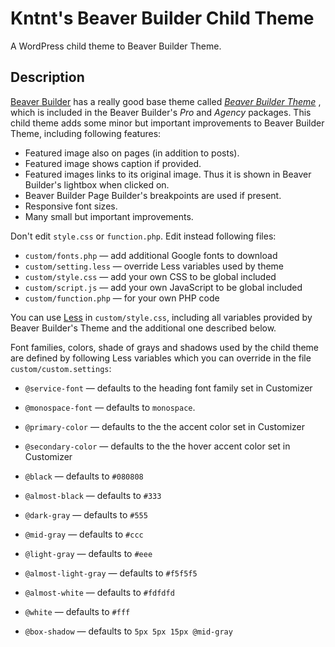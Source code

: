 # Kntnt's Beaver Builder Child Theme

A WordPress child theme to Beaver Builder Theme.

## Description

[Beaver Builder](https://www.wpbeaverbuilder.com/) has a really good base theme called *[Beaver Builder Theme](https://www.wpbeaverbuilder.com/wordpress-framework-theme/)* , which is included in the Beaver Builder's *Pro* and *Agency* packages. This child theme adds some minor but important improvements to Beaver Builder Theme, including following features:

* Featured image also on pages (in addition to posts).
* Featured image shows caption if provided.
* Featured images links to its original image. Thus it is shown in Beaver Builder's lightbox when clicked on.
* Beaver Builder Page Builder's breakpoints are used if present.
* Responsive font sizes.
* Many small but important improvements.

Don't edit `style.css` or `function.php`. Edit instead following files:

* `custom/fonts.php` — add additional Google fonts to download
* `custom/setting.less` — override  Less variables used by theme
* `custom/style.css` — add your own CSS to be global included
* `custom/script.js`  — add your own JavaScript to be global included
* `custom/function.php` — for your own PHP code

You can use [Less](http://lesscss.org/) in `custom/style.css`, including all variables provided by Beaver Builder's Theme and the additional one described below.

Font families, colors, shade of grays and shadows used by the child theme are defined by following Less variables which you can override in the file `custom/custom.settings`:

- `@service-font` — defaults to the heading font family set in Customizer

- `@monospace-font` — defaults to `monospace`.

- `@primary-color` — defaults to the the accent color set in Customizer

- `@secondary-color` — defaults to the the hover accent color set in Customizer

- `@black` — defaults to `#080808`

- `@almost-black` — defaults to `#333`

- `@dark-gray` — defaults to `#555`

- `@mid-gray` — defaults to `#ccc`

- `@light-gray` — defaults to `#eee`

- `@almost-light-gray` — defaults to `#f5f5f5`

- `@almost-white` — defaults to `#fdfdfd`

- `@white` — defaults to `#fff`

- `@box-shadow` — defaults to `5px 5px 15px @mid-gray`
